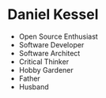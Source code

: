 # Daniel Kessel

* Open Source Enthusiast
* Software Developer
* Software Architect
* Critical Thinker
* Hobby Gardener
* Father
* Husband
